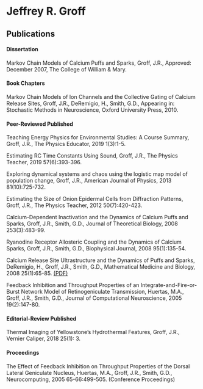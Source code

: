 # Jeffrey R. Groff

## Publications

#### Dissertation

Markov Chain Models of Calcium Puffs and Sparks, Groff, J.R., Approved: December 2007, The College of William & Mary.

#### Book Chapters

Markov Chain Models of Ion Channels and the Collective Gating of Calcium Release Sites, Groff, J.R., DeRemigio, H., Smith, G.D., Appearing in: Stochastic Methods in Neuroscience, Oxford University Press, 2010.

#### Peer-Reviewed Published

Teaching Energy Physics for Environmental Studies: A Course Summary, Groff, J.R., The Physics Educator, 2019 1(3):1-5.

Estimating RC Time Constants Using Sound, Groff, J.R., The Physics Teacher, 2019 57(6):393-396. 

Exploring dynamical systems and chaos using the logistic map model of population change, Groff, J.R., American Journal of Physics, 2013 81(10):725-732.

Estimating the Size of Onion Epidermal Cells from Diffraction Patterns, Groff, J.R., The Physics Teacher, 2012 50(7):420-423.

Calcium-Dependent Inactivation and the Dynamics of Calcium Puffs and Sparks, Groff, J.R., Smith, G.D., Journal of Theoretical Biology, 2008 253(3):483-99.

Ryanodine Receptor Allosteric Coupling and the Dynamics of Calcium Sparks, Groff, J.R., Smith, G.D., Biophysical Journal, 2008 95(1):135-54.

Calcium Release Site Ultrastructure and the Dynamics of Puffs and Sparks, DeRemigio, H., Groff, J.R., Smith, G.D., Mathematical Medicine and Biology, 2008 25(1):65-85. [(PDF)](https://groff-portfolio.s3.amazonaws.com/publications/deremigio-2008-mmb.pdf)

Feedback Inhibition and Throughput Properties of an Integrate-and-Fire-or-Burst Network Model of Retinogeniculate Transmission, Huertas, M.A., Groff, J.R., Smith, G.D., Journal of Computational Neuroscience, 2005 19(2):147-80.

#### Editorial-Review Published

Thermal Imaging of Yellowstone’s Hydrothermal Features, Groff, J.R., Vernier Caliper, 2018 25(1): 3.

#### Proceedings

The Effect of Feedback Inhibition on Throughput Properties of the Dorsal Lateral Geniculate Nucleus, Huertas, M.A., Groff, J.R., Smith, G.D., Neurocomputing, 2005 65-66:499-505. (Conference Proceedings)

